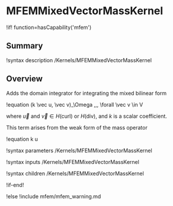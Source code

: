 # MFEMMixedVectorMassKernel

!if! function=hasCapability('mfem')

## Summary

!syntax description /Kernels/MFEMMixedVectorMassKernel

## Overview

Adds the domain integrator for integrating the mixed bilinear form

!equation
(k \vec u, \vec v)_\Omega \,\,\, \forall \vec v \in V

where $\vec u$ and $\vec v \in H(\mathrm{curl})$ or $H(\mathrm{div})$, and $k$ is a scalar
coefficient.

This term arises from the weak form of the mass operator

!equation
k u

!syntax parameters /Kernels/MFEMMixedVectorMassKernel

!syntax inputs /Kernels/MFEMMixedVectorMassKernel

!syntax children /Kernels/MFEMMixedVectorMassKernel

!if-end!

!else
!include mfem/mfem_warning.md
